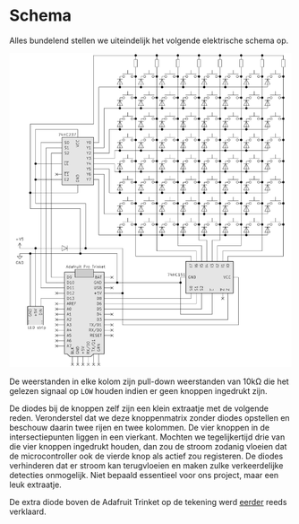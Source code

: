# Schema

Alles bundelend stellen we uiteindelijk het volgende elektrische schema op.

![buttonschematics](../assets/images/project/buttonschematics.png "schema")

De weerstanden in elke kolom zijn pull-down weerstanden van 10kΩ die het gelezen signaal op `LOW` houden indien er geen knoppen ingedrukt zijn.

De diodes bij de knoppen zelf zijn een klein extraatje met de volgende reden. Veronderstel dat we deze knoppenmatrix zonder diodes opstellen en beschouw daarin twee rijen en twee kolommen. De vier knoppen in de intersectiepunten liggen in een vierkant. Mochten we tegelijkertijd drie van die vier knoppen ingedrukt houden, dan zou de stroom zodanig vloeien dat de microcontroller ook de vierde knop als actief zou registeren. De diodes verhinderen dat er stroom kan terugvloeien en maken zulke verkeerdelijke detecties onmogelijk. Niet bepaald essentieel voor ons project, maar een leuk extraatje.

De extra diode boven de Adafruit Trinket op de tekening werd [eerder](../Project/06.html) reeds verklaard.
